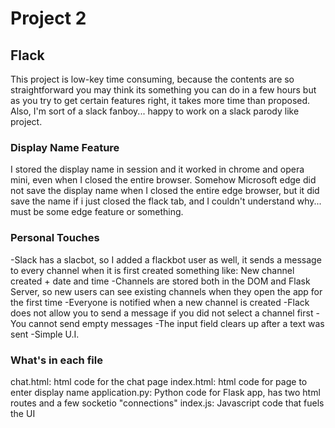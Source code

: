 # Project 2

## Flack

This project is low-key time consuming, because the contents are so straightforward you may think its something you can do in a few hours but as you try to get certain features right, it takes more time than proposed.
Also, I'm sort of a slack fanboy... happy to work on a slack parody like project.

### Display Name Feature

I stored the display name in session and it worked in chrome and opera mini, even when I closed the entire browser. Somehow Microsoft edge did not save the display name when I closed the entire edge browser, but it did save the name if i just closed the flack tab, and I couldn't understand why... must be some edge feature or something.

### Personal Touches

-Slack has a slacbot, so I added a flackbot user as well, it sends a message to every channel when it is first created
something like: New channel created + date and time
-Channels are stored both in the DOM and Flask Server, so new users can see existing channels when they open the app for the first time
-Everyone is notified when a new channel is created
-Flack does not allow you to send a message if you did not select a channel first
-You cannot send empty messages
-The input field clears up after a text was sent
-Simple U.I.

### What's in each file

chat.html: html code for the chat page
index.html: html code for page to enter display name
application.py: Python code for Flask app, has two html routes and a few socketio "connections"
index.js: Javascript code that fuels the UI
